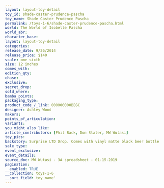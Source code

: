 ```yaml
---
layout: layout-toy-detail 
toy_id: shade-caster-prudence-pascha
toy_name: Shade Caster Prudence Pascha
permalink: /toys-1-6/shade-caster-prudence-pascha.html
world: The World of Isobelle Pascha
world_abr: 
character_base: 
layout: layout-toy-detail
categories: 
release_date: 9/26/2014
release_price: $140 
scale: one sixth
size: 12 inches
comes_with: 
edition_qty: 
chase: 
exclusive: 
secret_drop: 
sold_where: 
bamba_points: 
packaging_type: 
product_code_/_link: 000000000BBSC
designer: Ashley Wood
makers: 
points_of_articulation: 
variants: 
you_might_also_like: 
article_contributors: [Phil Back, Don Slater, MW Wutasi]
toy_pics: 
backstory: Surprise LTD Drop. Comes with vinyl matte black beer bottle
sale_type: 
event_exclusive: 
event_details: 
source_doc: MW Wutasi - 3A spreadsheet - 01-15-2019
pagination: 
__enabled: TRUE
__collection: toys-1-6
__sort_field: toy_name'
---
```

